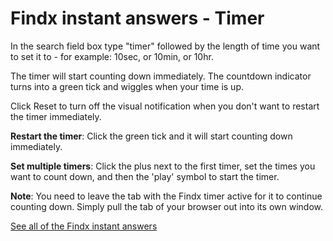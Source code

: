 # Findx instant answers - Timer

In the search field box type "timer" followed by the length of time you want to set it to - for example: 10sec, or 10min, or 10hr.

The timer will start counting down immediately. The countdown indicator turns into a green tick and wiggles when your time is up.

Click Reset to turn off the visual notification when you don't want to restart the timer immediately.

**Restart the timer**: Click the green tick and it will start counting down immediately.

**Set multiple timers**: Click the plus next to the first timer, set the times you want to count down, and then the 'play' symbol to start the timer.

**Note**: You need to leave the tab with the Findx timer active for it to continue counting down. Simply pull the tab of your browser out into its own window.

[See all of the Findx instant answers](/en/instantanswers)